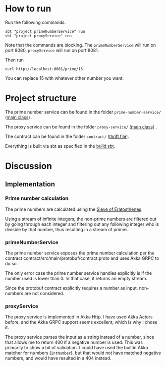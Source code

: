 # How to run

Run the following commands:

```
sbt "project primeNumberService" run
sbt "project proxyService" run
```

Note that the commands are blocking. The `primeNumberService` will run on port 8080.
`proxyService` will run on port 8081.

Then run

```
curl http://localhost:8081/prime/15
```

You can replace 15 with whatever other number you want.

# Project structure

The prime number service can be found in the
folder `prime-number-service/` ([main class](prime-number-service/src/main/scala/dk/alfabetacain/backendtest/primenumberservice/Main.scala))
.

The proxy service can be found in the
folder `proxy-service/` ([main class](proxy-service/src/main/scala/dk/alfabetacain/backendtest/proxyservice/Main.scala))
.

The contract can be found in the folder `contract/` ([thrift file](contract/src/main/protobuf/contract.proto)).

Everything is built via sbt as specified in the [build.sbt](build.sbt).

# Discussion

## Implementation

### Prime number calculation

The prime numbers are calculated using the [Sieve of Eratosthenes](https://en.wikipedia.org/wiki/Sieve_of_Eratosthenes).

Using a stream of infinite integers, the non-prime numbers are filtered out by going through each integer and filtering
out any following integer who is divisble by that number, thus resulting in a stream of primes.

### primeNumberService

The prime number service exposes the prime number calculation per the contract
contract/src/main/protobuf/contract.proto and uses Akka GRPC to do so.

The only error case the prime number service handles explicitly is if the number used is lower than 0. In that case, it
returns an empty stream.

Since the protobuf contract explicitly requires a number as input, non-numbers are not considered.

### proxyService

The proxy service is implemented in Akka Http. I have used Akka Actors before, and the Akka GRPC support seems excellent, 
which is why I chose it.

The proxy service parses the input as a string instead of a number, since that allows me to return 400 if a negative number is used.
This was primarily to show a bit of validation. I could have used the builtin Akka matcher for numbers (`IntNumber`), but that would not have matched negative numbers, 
and would have resulted in a 404 instead.

